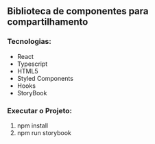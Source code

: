 ## Biblioteca de componentes para compartilhamento

### Tecnologias:

- React
- Typescript
- HTML5
- Styled Components
- Hooks
- StoryBook


### Executar o Projeto:

 1) npm install
 2) npm run storybook
